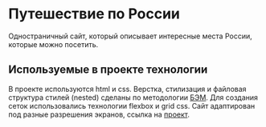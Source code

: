 # Путешествие по России

Одностраничный сайт, который описывает интересные места России, которые можно посетить.

## Используемые в проекте технологии
В проекте используются html и сss. Верстка, стилизация и файловая структура стилей (nested) сделаны по методологии [БЭМ](https://ru.bem.info/methodology/). Для создания сеток использовались технологии flexbox и grid css. Сайт адаптирован под разные разрешения экранов, ссылка на [проект](https://threetattoo.github.io/russian-travel/index.html).